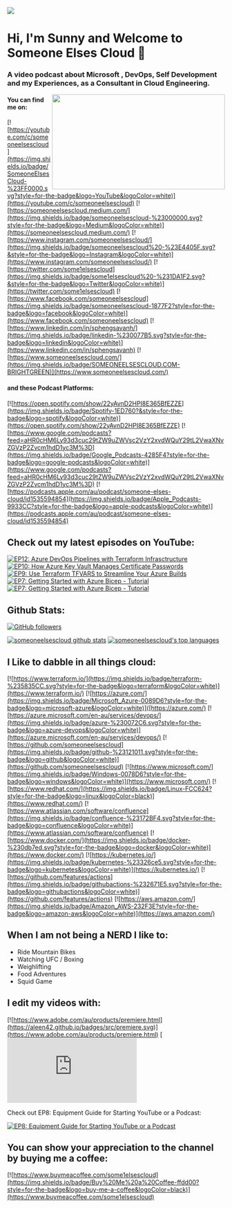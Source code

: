 <img src="images/background.jpg"/>

# Hi, I'm Sunny and Welcome to Someone Elses Cloud 👋
### A video podcast about Microsoft , DevOps, Self Development and my Experiences, as a Consultant in Cloud Engineering.

<img align="right" src="https://media1.giphy.com/media/13HgwGsXF0aiGY/giphy.gif" width="400" height="220" />

#### You can find me on:
[![https://youtube.com/c/someoneelsescloud](https://img.shields.io/badge/SomeoneElsesCloud-%23FF0000.svg?style=for-the-badge&logo=YouTube&logoColor=white)](https://youtube.com/c/someoneelsescloud)
[![https://someoneelsescloud.medium.com/](https://img.shields.io/badge/someoneelsescloud-%23000000.svg?style=for-the-badge&logo=Medium&logoColor=white)](https://someoneelsescloud.medium.com/)
[![https://www.instagram.com/someoneelsescloud/](https://img.shields.io/badge/someoneelsescloud%20-%23E4405F.svg?&style=for-the-badge&logo=Instagram&logoColor=white)](https://www.instagram.com/someoneelsescloud/)
[![https://twitter.com/some1elsescloud](https://img.shields.io/badge/some1elsescloud%20-%231DA1F2.svg?&style=for-the-badge&logo=Twitter&logoColor=white)](https://twitter.com/some1elsescloud)
[![https://www.facebook.com/someoneelsescloud](https://img.shields.io/badge/someoneelsescloud-1877F2?style=for-the-badge&logo=facebook&logoColor=white)](https://www.facebook.com/someoneelsescloud)
[![https://www.linkedin.com/in/sphengsavanh/](https://img.shields.io/badge/linkedin-%230077B5.svg?style=for-the-badge&logo=linkedin&logoColor=white)](https://www.linkedin.com/in/sphengsavanh)
[![https://www.someoneelsescloud.com/](https://img.shields.io/badge/SOMEONEELSESCLOUD.COM-BRIGHTGREEN)](https://www.someoneelsescloud.com/)

#### and these Podcast Platforms:
[![https://open.spotify.com/show/22yAvnD2HPI8E365BfEZZE](https://img.shields.io/badge/Spotify-1ED760?&style=for-the-badge&logo=spotify&logoColor=white)](https://open.spotify.com/show/22yAvnD2HPI8E365BfEZZE)
[![https://www.google.com/podcasts?feed=aHR0cHM6Ly93d3cuc29tZW9uZWVsc2VzY2xvdWQuY29tL2VwaXNvZGVzP2Zvcm1hdD1yc3M%3D](https://img.shields.io/badge/Google_Podcasts-4285F4?style=for-the-badge&logo=google-podcasts&logoColor=white)](https://www.google.com/podcasts?feed=aHR0cHM6Ly93d3cuc29tZW9uZWVsc2VzY2xvdWQuY29tL2VwaXNvZGVzP2Zvcm1hdD1yc3M%3D)
[![https://podcasts.apple.com/au/podcast/someone-elses-cloud/id1535594854](https://img.shields.io/badge/Apple_Podcasts-9933CC?style=for-the-badge&logo=apple-podcasts&logoColor=white)](https://podcasts.apple.com/au/podcast/someone-elses-cloud/id1535594854)

## Check out my latest episodes on YouTube:
[![EP12: Azure DevOps Pipelines with Terraform Infrasctructure](https://img.youtube.com/vi/a_jFU63ANOg/default.jpg)](https://www.youtube.com/watch?v=a_jFU63ANOg)
[![EP10: How Azure Key Vault Manages Certificate Passwords](https://img.youtube.com/vi/HwS8b-E_Wy4/default.jpg)](https://www.youtube.com/watch?v=HwS8b-E_Wy4)
[![EP9: Use Terraform TFVARS to Streamline Your Azure Builds](https://img.youtube.com/vi/Ju3-V5ipbNw/default.jpg)](https://www.youtube.com/watch?v=Ju3-V5ipbNw)
[![EP7: Getting Started with Azure Bicep - Tutorial](https://img.youtube.com/vi/Vux7kvB-i-E/default.jpg)](https://www.youtube.com/watch?v=Vux7kvB-i-E)
[![EP7: Getting Started with Azure Bicep - Tutorial](https://img.youtube.com/vi/A6BpsBxy4m0/default.jpg)](https://www.youtube.com/watch?v=A6BpsBxy4m0)

## Github Stats:
[![GitHub followers](https://img.shields.io/github/followers/someoneelsescloud.svg?style=social&label=Follow&maxAge=2592000)](https://github.com/someoneelsescloud?tab=followers)

[![someoneelsescloud github stats](https://github-readme-stats.vercel.app/api?username=someoneelsescloud)](https://github.com/someoneelsescloud/github-readme-stats)
[![someoneelsescloud's top languages](https://github-readme-stats.vercel.app/api/top-langs/?username=someoneelsescloud)](https://github.com/someoneelsescloud/github-readme-stats)

## I Like to dabble in all things cloud:
[![https://www.terraform.io/](https://img.shields.io/badge/terraform-%235835CC.svg?style=for-the-badge&logo=terraform&logoColor=white)](https://www.terraform.io/)
[![https://azure.com/](https://img.shields.io/badge/Microsoft_Azure-0089D6?style=for-the-badge&logo=microsoft-azure&logoColor=white)]([https://azure.com/)
[![https://azure.microsoft.com/en-au/services/devops/](https://img.shields.io/badge/azure-%230072C6.svg?style=for-the-badge&logo=azure-devops&logoColor=white)](https://azure.microsoft.com/en-au/services/devops/)
[![https://github.com/someoneelsescloud](https://img.shields.io/badge/github-%23121011.svg?style=for-the-badge&logo=github&logoColor=white)](https://github.com/someoneelsescloud)
[![https://www.microsoft.com/](https://img.shields.io/badge/Windows-0078D6?style=for-the-badge&logo=windows&logoColor=white)](https://www.microsoft.com/)
[![https://www.redhat.com/](https://img.shields.io/badge/Linux-FCC624?style=for-the-badge&logo=linux&logoColor=black)](https://www.redhat.com/)
[![https://www.atlassian.com/software/confluence](https://img.shields.io/badge/confluence-%23172BF4.svg?style=for-the-badge&logo=confluence&logoColor=white)](https://www.atlassian.com/software/confluence)
[![https://www.docker.com/](https://img.shields.io/badge/docker-%230db7ed.svg?style=for-the-badge&logo=docker&logoColor=white)](https://www.docker.com/)
[![https://kubernetes.io/](https://img.shields.io/badge/kubernetes-%23326ce5.svg?style=for-the-badge&logo=kubernetes&logoColor=white)](https://kubernetes.io/)
[![https://github.com/features/actions](https://img.shields.io/badge/githubactions-%232671E5.svg?style=for-the-badge&logo=githubactions&logoColor=white)](https://github.com/features/actions)
[![https://aws.amazon.com/](https://img.shields.io/badge/Amazon_AWS-232F3E?style=for-the-badge&logo=amazon-aws&logoColor=white)](https://aws.amazon.com/)

## When I am not being a NERD I like to:
- Ride Mountain Bikes
- Watching UFC / Boxing
- Weighlifting
- Food Adventures
- Squid Game

## I edit my videos with:
[![https://www.adobe.com/au/products/premiere.html](https://aleen42.github.io/badges/src/premiere.svg)](https://www.adobe.com/au/products/premiere.html)
[![https://www.adobe.com/au/products/photoshop.html](https://aleen42.github.io/badges/src/photoshop.svg
)](https://www.adobe.com/au/products/photoshop.html)

Check out EP8: Equipment Guide for Starting YouTube or a Podcast:

[![EP8: Equipment Guide for Starting YouTube or a Podcast](https://img.youtube.com/vi/yyXeZjlwcCg/default.jpg)](https://www.youtube.com/watch?v=yyXeZjlwcCg)

## You can show your appreciation to the channel by buying me a coffee:
[![https://www.buymeacoffee.com/some1elsescloud](https://img.shields.io/badge/Buy%20Me%20a%20Coffee-ffdd00?style=for-the-badge&logo=buy-me-a-coffee&logoColor=black)](https://www.buymeacoffee.com/some1elsescloud)
